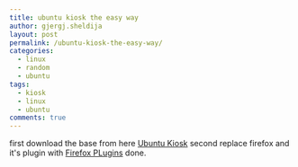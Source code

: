 ```yaml
---
title: ubuntu kiosk the easy way
author: gjergj.sheldija
layout: post
permalink: /ubuntu-kiosk-the-easy-way/
categories:
  - linux
  - random
  - ubuntu
tags:
  - kiosk
  - linux
  - ubuntu
comments: true
---
```

first download the base from here [Ubuntu Kiosk](http://jacob.steelsmith.org/content/ubuntu-kiosk-based-10041)
second replace firefox and it's plugin with [Firefox PLugins](https://mozdevgroup.com/products/openkioskdistro.html)
done.
